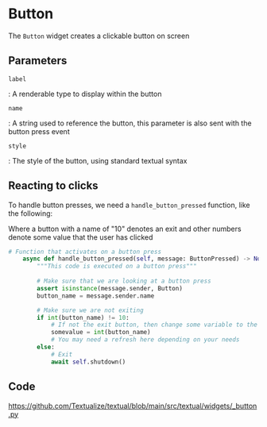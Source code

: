 # Button

The `Button` widget creates a clickable button on screen 

## Parameters

`label`

: A renderable type to display within the button

`name`

: A string used to reference the button, this parameter is also sent with the button press event

`style`

: The style of the button, using standard textual syntax

## Reacting to clicks

To handle button presses, we need a `handle_button_pressed` function, like the following:

Where a button with a name of "10" denotes an exit and other numbers denote some value that the user has clicked

```python
# Function that activates on a button press
    async def handle_button_pressed(self, message: ButtonPressed) -> None:
        """This code is executed on a button press"""
        
        # Make sure that we are looking at a button press
        assert isinstance(message.sender, Button)
        button_name = message.sender.name

        # Make sure we are not exiting
        if int(button_name) != 10:
            # If not the exit button, then change some variable to the name of the button the user clicked
            somevalue = int(button_name)
            # You may need a refresh here depending on your needs
        else:
            # Exit
            await self.shutdown()
```

## Code

https://github.com/Textualize/textual/blob/main/src/textual/widgets/_button.py
